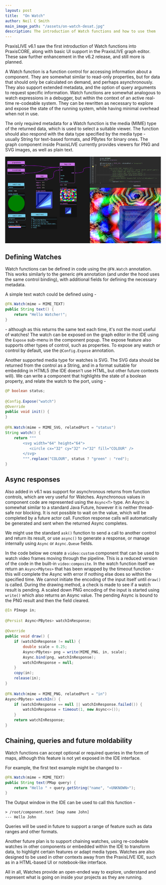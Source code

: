 ```yaml
---
layout: post
title:  "On Watch"
author: Neil C Smith
main_image_path: "/assets/on-watch-desat.jpg"
description: The introduction of Watch functions and how to use them
---
```


PraxisLIVE v6.1 saw the first introduction of Watch functions into PraxisCORE,
along with basic UI support in the PraxisLIVE graph editor. These saw further
enhancement in the v6.2 release, and still more is planned.

A Watch function is a function control for accessing information about a component.
They are somewhat similar to read-only properties, but for data that should only
be calculated on demand, and perhaps asynchronously. They also support extended
metadata, and the option of query arguments to request specific information. Watch
functions are somewhat analogous to watch expressions in a debugger, but within
the context of an active real-time re-codeable system. They can be rewritten as
necessary to explore and expose the state of the running system, while having
minimal overhead when not in use.

The only required metadata for a Watch function is the media (MIME) type of the
returned data, which is used to select a suitable viewer. The function should also
respond with the data type specified by the media type - usually String for
text-based formats, and PBytes for binary ones. The graph component inside
PraxisLIVE currently provides viewers for PNG and SVG images, as well as plain
text.

<a href="/assets/on-watch.png" data-lightbox="on-watch" data-title="Various watches in the graph editor"><img alt="Various watches in the graph editor" src="/assets/on-watch-sm.png" /></a>

## Defining Watches

Watch functions can be defined in code using the `@FN.Watch` annotation. This works
similarly to the generic `@FN` annotation (and under the hood uses the same control
binding), with additional fields for defining the necessary metadata.

A simple text watch could be defined using -

```java
@FN.Watch(mime = MIME_TEXT)
public String text() {
    return "Hello Watcher!";
}
```

\- although as this returns the same text each time, it's not the most useful of
watches! The watch can be exposed on the graph editor in the IDE using the `Expose`
sub-menu in the component popup. The expose feature also supports other types of
control, such as properties. To expose any watch or control by default, use the
`@Config.Expose` annotation.

Another supported media type for watches is SVG. The SVG data should be returned
from the control as a String, and in a format suitable for embedding in HTML5
(the IDE doesn't use HTML, but other future contexts will). We can write a
component that highlights the state of a boolean property, and relate the watch
to the port, using -

```java
@P boolean status;

@Config.Expose("watch")
@Override
public void init() {
}

@FN.Watch(mime = MIME_SVG, relatedPort = "status")
String watch() {
    return """
        <svg width="64" height="64">
           <circle cx="32" cy="32" r="32" fill="COLOUR" />
        </svg>
        """.replace("COLOUR", status ? "green" : "red");
}
```

## Async responses

Also added in v6.1 was support for asynchronous returns from function controls,
which are very useful for Watches. Asynchronous values in component code are
represented using the `Async<T>` type. An Async is somewhat similar to a standard
Java Future, however it is neither thread-safe nor blocking. It is not possible
to wait on the value, which will be completed by a future actor call. Function
response calls will automatically be generated and sent when the returned Async
completes.

We might use the standard `ask()` function to send a call to another control and
return its result, or use `async()` to generate a response, or manage
internally using `Async` or `Async.Queue` fields.

In the code below we create a `video:custom` component that can be used to watch
video frames moving through the pipeline. This is a reduced version of the code in
the built-in `video:composite`. In the watch function itself we return an `Async<PBytes>`
that has been wrapped by the timeout function - this will complete the Async with
error if nothing else does so within the specified time. We cannot initiate the
encoding of the input itself until `draw()` is called. During the drawing method,
a check is made to see if a watch result is pending. A scaled down PNG encoding of
the input is started using `write()` which also returns an Async value. The pending
Async is bound to the PNG result and then the field cleared.

```java
@In PImage in;

@Persist Async<PBytes> watchInResponse;

@Override
public void draw() {
    if (watchInResponse != null) {
        double scale = 0.25;
        Async<PBytes> png = write(MIME_PNG, in, scale);
        Async.bind(png, watchInResponse);
        watchInResponse = null;
    }
    copy(in);
    release(in);
}

@FN.Watch(mime = MIME_PNG, relatedPort = "in")
Async<PBytes> watchIn() {
    if (watchInResponse == null || watchInResponse.failed()) {
        watchInResponse = timeout(1, new Async<>());
    }
    return watchInResponse;
}
```

## Chaining, queries and future moldability

Watch functions can accept optional or required queries in the form of maps,
although this feature is not yet exposed in the IDE interface.

For example, the first text example might be changed to -

```java
@FN.Watch(mime = MIME_TEXT)
public String text(PMap query) {
    return "Hello " + query.getString("name", "<UNKNOWN>");
}
```

The Output window in the IDE can be used to call this function -

```
> /root/component.text [map name John]
--- Hello John
```

Queries will be used in future to support a range of feature such as data ranges
and other formats.

Another future plan is to support chaining watches, using re-codeable watches in
other components or embedded within the IDE to transform data, to highlight certain
features or adapt media types. Watches are also designed to be used in other contexts
away from the PraxisLIVE IDE, such as in a HTML-based UI or notebook-like interface.

All in all, Watches provide an open-ended way to explore, understand and
represent what is going on inside your projects as they are running.

